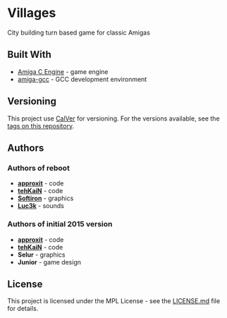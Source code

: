 # Villages

City building turn based game for classic Amigas

## Built With

* [Amiga C Engine](https://github.com/AmigaPorts/ACE) - game engine
* [amiga-gcc](https://github.com/bebbo/amiga-gcc) - GCC development environment

## Versioning

This project use [CalVer](http://calver.org/) for versioning.
For the versions available, see the [tags on this repository](https://github.com/Last-Minute-Creations/villages).

## Authors

### Authors of reboot

* **[approxit](https://github.com/approxit)** - code
* **[tehKaiN](https://github.com/tehKaiN)** - code
* **[Softiron](https://github.com/Softiron1)** - graphics
* **[Luc3k](https://github.com/Luc3kLMC)** - sounds

### Authors of initial 2015 version

* **[approxit](https://github.com/approxit)** - code
* **[tehKaiN](https://github.com/tehKaiN)** - code
* **Selur** - graphics
* **Junior** - game design

## License

This project is licensed under the MPL License - see the [LICENSE.md](LICENSE.md) file for details.
